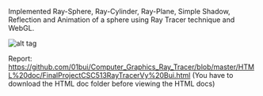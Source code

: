 Implemented Ray-Sphere, Ray-Cylinder, Ray-Plane, Simple Shadow, Reflection and Animation of a sphere using Ray Tracer technique and WebGL.

![alt tag](https://raw.githubusercontent.com/01bui/Computer_Graphics_Ray_Tracer/master/HTML%20doc/Fullscreen%20capture%201242014%20123853%20AM.bmp.jpg)

Report: https://github.com/01bui/Computer_Graphics_Ray_Tracer/blob/master/HTML%20doc/FinalProjectCSC513RayTracerVy%20Bui.html (You have to download the HTML doc folder before viewing the HTML docs)
